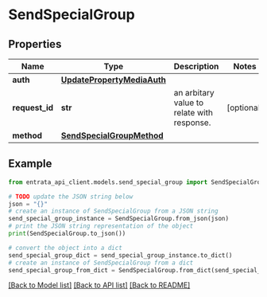 # SendSpecialGroup


## Properties

Name | Type | Description | Notes
------------ | ------------- | ------------- | -------------
**auth** | [**UpdatePropertyMediaAuth**](UpdatePropertyMediaAuth.md) |  | 
**request_id** | **str** | an arbitary value to relate with response. | [optional] 
**method** | [**SendSpecialGroupMethod**](SendSpecialGroupMethod.md) |  | 

## Example

```python
from entrata_api_client.models.send_special_group import SendSpecialGroup

# TODO update the JSON string below
json = "{}"
# create an instance of SendSpecialGroup from a JSON string
send_special_group_instance = SendSpecialGroup.from_json(json)
# print the JSON string representation of the object
print(SendSpecialGroup.to_json())

# convert the object into a dict
send_special_group_dict = send_special_group_instance.to_dict()
# create an instance of SendSpecialGroup from a dict
send_special_group_from_dict = SendSpecialGroup.from_dict(send_special_group_dict)
```
[[Back to Model list]](../README.md#documentation-for-models) [[Back to API list]](../README.md#documentation-for-api-endpoints) [[Back to README]](../README.md)


